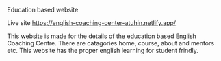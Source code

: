 
Education based website

Live site https://english-coaching-center-atuhin.netlify.app/

This website is made for the details of the education based English Coaching Centre.
There are catagories home, course, about and mentors etc.
This website has the proper english learning for student frindly.